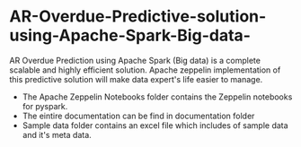 # AR-Overdue-Predictive-solution-using-Apache-Spark-Big-data-
AR Overdue Prediction using Apache Spark (Big data) is a complete scalable and highly efficient solution. Apache zeppelin implementation of this predictive solution will make data expert's life easier to manage. 
* The Apache Zeppelin Notebooks folder contains the Zeppelin notebooks for pyspark.
* The eintire documentation can be find in documentation folder
* Sample data folder contains an excel file which includes of sample data and it's meta data.

